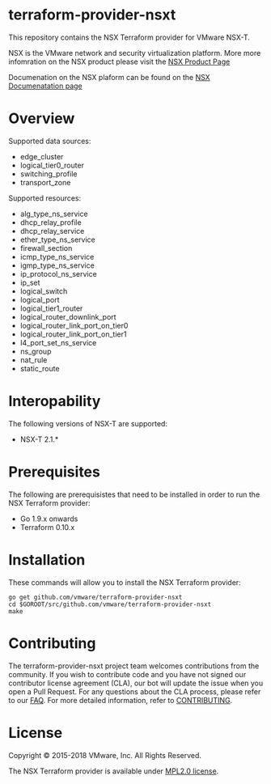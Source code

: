 

# terraform-provider-nsxt
This repository contains the NSX Terraform provider for VMware NSX-T.

NSX is the VMware network and security virtualization platform. More more infomration on the NSX product please visit the [NSX Product Page](https://www.vmware.com/products/nsx.html)

Documenation on the NSX plaform can be found on the [NSX Documenatation page](https://docs.vmware.com/en/VMware-NSX-T/index.html)

# Overview

Supported data sources:

* edge_cluster
* logical_tier0_router
* switching_profile
* transport_zone

Supported resources:

* alg_type_ns_service
* dhcp_relay_profile
* dhcp_relay_service
* ether_type_ns_service
* firewall_section
* icmp_type_ns_service
* igmp_type_ns_service
* ip_protocol_ns_service
* ip_set
* logical_switch
* logical_port
* logical_tier1_router
* logical_router_downlink_port
* logical_router_link_port_on_tier0
* logical_router_link_port_on_tier1
* l4_port_set_ns_service
* ns_group
* nat_rule
* static_route

# Interopability

The following versions of NSX-T are supported:

- NSX-T 2.1.*

# Prerequisites

The following are prerequisistes that need to be installed in order to run the NSX Terraform provider:

- Go 1.9.x onwards
- Terraform 0.10.x

# Installation

These commands will allow you to install the NSX Terraform provider:

    go get github.com/vmware/terraform-provider-nsxt
    cd $GOROOT/src/github.com/vmware/terraform-provider-nsxt
    make

# Contributing

The terraform-provider-nsxt project team welcomes contributions from the community. If you wish to contribute code and you have not signed our contributor license agreement (CLA), our bot will update the issue when you open a Pull Request. For any questions about the CLA process, please refer to our [FAQ](https://cla.vmware.com/faq). For more detailed information, refer to [CONTRIBUTING](https://github.com/vmware/terraform-provider-nsxt/blob/master/CONTRIBUTING.md).

# License
Copyright © 2015-2018 VMware, Inc. All Rights Reserved.

The NSX Terraform provider is available under [MPL2.0 license](https://github.com/vmware/terraform-provider-nsxt/blob/master/LICENSE.txt).
